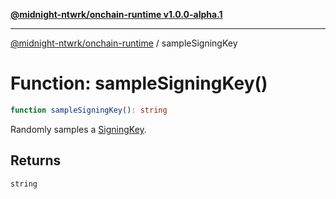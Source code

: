 [**@midnight-ntwrk/onchain-runtime v1.0.0-alpha.1**](../README.md)

***

[@midnight-ntwrk/onchain-runtime](../globals.md) / sampleSigningKey

# Function: sampleSigningKey()

```ts
function sampleSigningKey(): string
```

Randomly samples a [SigningKey](../type-aliases/SigningKey.md).

## Returns

`string`
